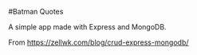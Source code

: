 #Batman Quotes

A simple app made with Express and MongoDB.

From https://zellwk.com/blog/crud-express-mongodb/
